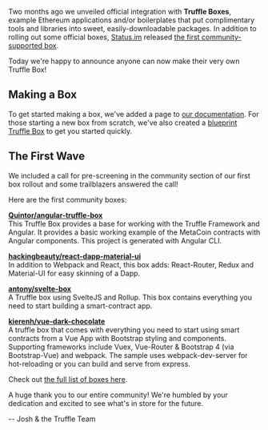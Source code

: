 Two months ago we unveiled official integration with **Truffle Boxes**, example Ethereum applications and/or boilerplates that put complimentary tools and libraries into sweet, easily-downloadable packages. In addition to rolling out some official boxes, [Status.im](https://status.im/) released [the first community-supported box](/boxes/status).

Today we're happy to announce anyone can now make their very own Truffle Box!

## Making a Box

To get started making a box, we've added a page to [our documentation](/docs/advanced/truffle-boxes). For those starting a new box from scratch, we've also created a [blueprint Truffle Box](/boxes/blueprint) to get you started quickly.

## The First Wave

We included a call for pre-screening in the community section of our first box rollout and some trailblazers answered the call!

Here are the first community boxes:

**[Quintor/angular-truffle-box](/boxes/angular-truffle-box)**<br/>
This Truffle Box provides a base for working with the Truffle Framework and Angular. It provides a basic working example of the MetaCoin contracts with Angular components. This project is generated with Angular CLI.

**[hackingbeauty/react-dapp-material-ui](/boxes/react-dapp-material-ui)**<br/>
In addition to Webpack and React, this box adds: React-Router, Redux and Material-UI for easy skinning of a Dapp.

**[antony/svelte-box](/boxes/svelte-box)**<br/>
A Truffle box using SvelteJS and Rollup. This box contains everything you need to start building a smart-contract app.

**[kierenh/vue-dark-chocolate](/boxes/vue-dark-chocolate)**<br/>
A truffle box that comes with everything you need to start using smart contracts from a Vue App with Bootstrap styling and components. Supporting frameworks include Vuex, Vue-Router & Bootstrap 4 (via Bootstrap-Vue) and webpack. The sample uses webpack-dev-server for hot-reloading or you can build and serve from express.

Check out [the full list of boxes here](/boxes).

A huge thank you to our entire community! We're humbled by your dedication and excited to see what's in store for the future.

-- Josh & the Truffle Team
